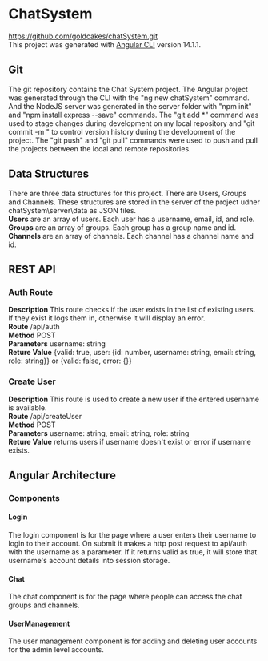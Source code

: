 # ChatSystem

https://github.com/goldcakes/chatSystem.git  
This project was generated with [Angular CLI](https://github.com/angular/angular-cli) version 14.1.1.

## Git

The git repository contains the Chat System project. The Angular project was generated through the CLI with the "ng new chatSystem" command. And the NodeJS server was generated in the server folder with "npm init" and "npm install express --save" commands. The "git add *" command was used to stage changes during development on my local repository and "git commit -m <message>" to control version history during the development of the project. The "git push" and "git pull" commands were used to push and pull the projects between the local and remote repositories.

## Data Structures

There are three data structures for this project. There are Users, Groups and Channels. These structures are stored in the server of the project udner chatSystem\server\data as JSON files.  
**Users** are an array of users. Each user has a username, email, id, and role.  
**Groups** are an array of groups. Each group has a group name and id.  
**Channels** are an array of channels. Each channel has a channel name and id.

## REST API

### Auth Route
  
**Description** This route checks if the user exists in the list of existing users. If they exist it logs them in, otherwise it will display an error.  
**Route** /api/auth  
**Method** POST  
**Parameters** username: string  
**Reture Value** {valid: true, user: {id: number, username: string, email: string, role: string}} or {valid: false, error: {}}  

### Create User

**Description** This route is used to create a new user if the entered username is available.  
**Route** /api/createUser  
**Method** POST  
**Parameters** username: string, email: string, role: string  
**Reture Value** returns users if username doesn't exist or error if username exists.  

## Angular Architecture

### Components

#### Login

The login component is for the page where a user enters their username to login to their account. On submit it makes a http post request to api/auth with the username as a parameter. If it returns valid as true, it will store that username's account details into session storage.

#### Chat

The chat component is for the page where people can access the chat groups and channels.

#### UserManagement

The user management component is for adding and deleting user accounts for the admin level accounts.
